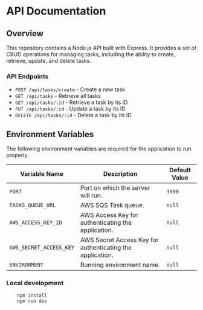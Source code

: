 # API Documentation

## Overview

This repository contains a Node.js API built with Express. It provides a set of CRUD operations for managing tasks, including the ability to create, retrieve, update, and delete tasks.

### API Endpoints

- `POST /api/tasks/create` - Create a new task
- `GET /api/tasks` - Retrieve all tasks
- `GET /api/tasks/:id` - Retrieve a task by its ID
- `PUT /api/tasks/:id` - Update a task by its ID
- `DELETE /api/tasks/:id` - Delete a task by its ID

## Environment Variables

The following environment variables are required for the application to run properly:

| Variable Name      | Description                                                | Default Value |
|--------------------|------------------------------------------------------------|---------------|
| `PORT`             | Port on which the server will run.                         | `3000`        |
| `TASKS_QUEUE_URL`          | AWS SQS Task queue. | `null`   |
| `AWS_ACCESS_KEY_ID`  | AWS Access Key for authenticating the application.                   | `null`         |
| `AWS_SECRET_ACCESS_KEY` | AWS Secret Access Key for authenticating the application.           | `null`         |
| `ENVIRONMENT`          | Running environment name. | `null`       |

### Local development

```bash
    npm install
    npm run dev
```